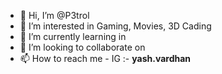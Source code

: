 - 👋 Hi, I’m @P3trol
- 👀 I’m interested in Gaming, Movies, 3D Cading
- 🌱 I’m currently learning in 
- 💞️ I’m looking to collaborate on 
- 📫 How to reach me - IG :- __yash.vardhan__ 

<!---
yash-py/yash-py is a ✨ special ✨ repository because its `README.md` (this file) appears on your GitHub profile.
You can click the Preview link to take a look at your changes.
--->
